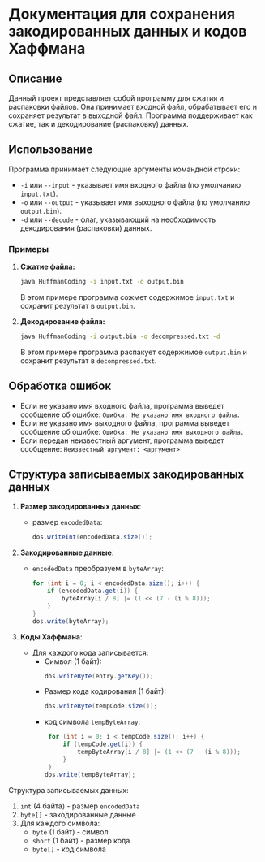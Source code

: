 # Документация для сохранения закодированных данных и кодов Хаффмана

## Описание

Данный проект представляет собой программу для сжатия и распаковки файлов. Она принимает входной файл, обрабатывает его и сохраняет результат в выходной файл. Программа поддерживает как сжатие, так и декодирование (распаковку) данных.

## Использование

Программа принимает следующие аргументы командной строки:

- `-i` или `--input` - указывает имя входного файла (по умолчанию `input.txt`).
- `-o` или `--output` - указывает имя выходного файла (по умолчанию `output.bin`).
- `-d` или `--decode` - флаг, указывающий на необходимость декодирования (распаковки) данных.

### Примеры

1. **Сжатие файла:**

   ```bash
   java HuffmanCoding -i input.txt -o output.bin
   ```

   В этом примере программа сожмет содержимое `input.txt` и сохранит результат в `output.bin`.

2. **Декодирование файла:**

   ```bash
   java HuffmanCoding -i output.bin -o decompressed.txt -d
   ```

   В этом примере программа распакует содержимое `output.bin` и сохранит результат в `decompressed.txt`.

## Обработка ошибок

- Если не указано имя входного файла, программа выведет сообщение об ошибке: `Ошибка: Не указано имя входного файла.`
- Если не указано имя выходного файла, программа выведет сообщение об ошибке: `Ошибка: Не указано имя выходного файла.`
- Если передан неизвестный аргумент, программа выведет сообщение: `Неизвестный аргумент: <аргумент>`

## Структура записываемых закодированных данных

1. **Размер закодированных данных**:
   - размер `encodedData`:
     ```java
     dos.writeInt(encodedData.size());
     ```

2. **Закодированные данные**:
   - `encodedData` преобразуем в `byteArray`:
     ```java
     for (int i = 0; i < encodedData.size(); i++) {
         if (encodedData.get(i)) {
             byteArray[i / 8] |= (1 << (7 - (i % 8)));
         }
     }
     dos.write(byteArray);
     ```

3. **Коды Хаффмана**:
   - Для каждого кода записывается:
     - Символ (1 байт):
       ```java
       dos.writeByte(entry.getKey());
       ```
     - Размер кода кодирования (1 байт):
       ```java
       dos.writeByte(tempCode.size());
       ```
     - код символа `tempByteArray`:
       ```java
        for (int i = 0; i < tempCode.size(); i++) {
            if (tempCode.get(i)) { 
                tempByteArray[i / 8] |= (1 << (7 - (i % 8)));
            }
        }
       dos.write(tempByteArray);
       ```

Структура записываемых данных:
1. `int` (4 байта) - размер `encodedData`
2. `byte[]` - закодированные данные
3. Для каждого символа:
   - `byte` (1 байт) - символ
   - `short` (1 байт) - размер кода
   - `byte[]` - код символа
